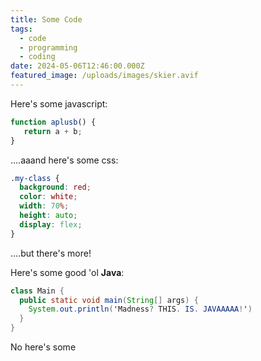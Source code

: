 ```yaml
---
title: Some Code
tags:
  - code
  - programming
  - coding
date: 2024-05-06T12:46:00.000Z
featured_image: /uploads/images/skier.avif
---
```

Here's some javascript:

```javascript
function aplusb() {
   return a + b;
}
```

....aaand here's some css:

```css
.my-class {
  background: red;
  color: white;
  width: 70%;
  height: auto;
  display: flex;
}
```

....but there's more!

Here's some good 'ol **Java**:

```java
class Main {
  public static void main(String[] args) {
    System.out.println('Madness? THIS. IS. JAVAAAAA!')
  }
}
```

No here's some
